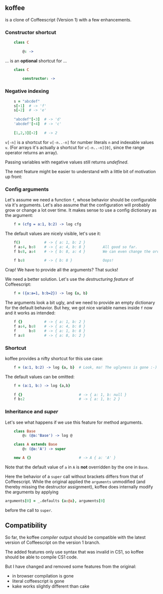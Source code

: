 ## koffee 

is a clone of Coffeescript (Version 1) with a few enhancements.

### Constructor shortcut

```coffeescript
    class C
    
        @: ->           
```

... is an **optional** shortcut for ...

```coffeescript
    class C          
        
        constructor: -> 
```

### Negative indexing

```coffeescript
    s = "abcdef"
    s[-1]  # -> 'f'
    s[-2]  # -> 'e'
    
    "abcdef"[-3]  # -> 'd'
    'abcdef'[-4]  # -> 'c'
    
    [1,2,3][-2]   # -> 2
```

`v[-n]` is a shortcut for `v[-n..-n]` for number literals `n` and indexable values `v`.
(For arrays it's actually a shortcut for `v[-n..-n][0]`, since the range operator returns an array).

Passing variables with negative values still returns *undefined*.

The next feature might be easier to understand with a little bit of motivation up front: 

### Config arguments

Let's assume we need a function `f`, whose behavior should be configurable via it's arguments.
Let's also assume that the configuration will probably grow or change a lot over time.
It makes sense to use a config dictionary as the argument:

```coffeescript
    f = (cfg = a:1, b:2) -> log cfg
```    
The default values are nicely visible, let's use it:

```coffeescript
    f()           # -> { a: 1, b: 2 }        
    f a:4, b:8    # -> { a: 4, b: 8 }        All good so far.
    f b:8, a:4    # -> { b: 8, a: 4 }        We can even change the order, nice!
                                             
    f b:8         # -> { b: 8 }              Oops!
```

Crap! We have to provide all the arguments? That sucks!
    
We need a better solution. Let's use the *destructuring feature* of Coffeescript:

```coffeescript
    f = ({a:a=1, b:b=2}) -> log {a, b}   
```

The arguments look a bit ugly, and we need to provide an empty dictionary for the default behavior. 
But hey, we got nice variable names inside `f` now and it works as intended:

```coffeescript    
    f {}          # -> { a: 1, b: 2 }  
    f a:4, b:8    # -> { a: 4, b: 8 }  
    f      b:8    # -> { a: 1, b: 8 }  
    f a:8         # -> { a: 8, b: 2 }
```    

### Shortcut
 
koffee provides a nifty shortcut for this use case:

```coffeescript
    f = (a:1, b:2) -> log {a, b}  # Look, ma! The uglyness is gone :-)
```

The default values can be omitted:

```coffeescript
    f = (a:1, b:) -> log {a,b}
    
    f {}                          # -> { a: 1, b: null }
    f b:2                         # -> { a: 1, b: 2 }
```

### Inheritance and *super*

Let's see what happens if we use this feature for method arguments.

```coffeescript
    class Base
        @: (@a:'Base') -> log @

    class A extends Base
        @: (@a:'A') -> super

    new A {}                      # -> A { a: 'A' }
```

Note that the default value of `a` in `A` is **not** overridden by the one in `Base`. 

Here the behavior of a `super` call without brackets differs from that of Coffeescript. 
While the original applied the `arguments` unmodified (and thereby missing the destructor assignment),
koffee does internally modify the arguments by applying 

```coffeescript
arguments[0] = _.defaults {a:@a}, arguments[0]
```

before the call to `super`. 

## Compatibility

So far, the koffee *compiler* output should be compatible with the latest version of Coffeescript on the version 1 branch.

The added features only use syntax that was invalid in CS1, so koffee should be able to compile CS1 code.

But I have changed and removed some features from the original:

- in browser compilation is gone
- literal coffeescript is gone
- kake works slightly different than cake


